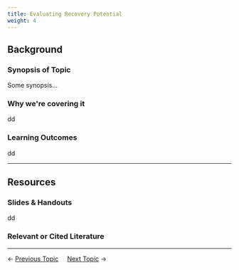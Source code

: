 ```yaml
---
title: Evaluating Recovery Potential
weight: 4
---
```


## Background

### Synopsis of Topic
Some synopsis...

### Why we're covering it
dd

### Learning Outcomes
dd

------
## Resources

### Slides & Handouts
dd

### Relevant or Cited Literature



----
← [Previous Topic](3_Assessing_Condition)      &nbsp;&nbsp;&nbsp;          [Next Topic](4_Management_Objectives) →